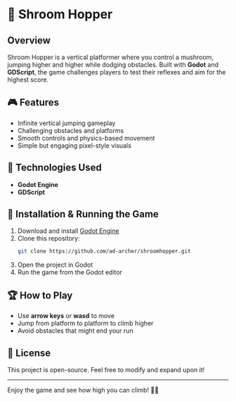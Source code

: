# 🍄 Shroom Hopper  

## Overview  
Shroom Hopper is a vertical platformer where you control a mushroom, jumping higher and higher while dodging obstacles. Built with **Godot** and **GDScript**, the game challenges players to test their reflexes and aim for the highest score.  

## 🎮 Features  
- Infinite vertical jumping gameplay  
- Challenging obstacles and platforms  
- Smooth controls and physics-based movement  
- Simple but engaging pixel-style visuals  

## 🚀 Technologies Used  
- **Godot Engine**  
- **GDScript**  

## 🔧 Installation & Running the Game  
1. Download and install [Godot Engine](https://godotengine.org/download)  
2. Clone this repository:  
   ```sh
   git clone https://github.com/ad-archer/shroomhopper.git
   ```  
3. Open the project in Godot  
4. Run the game from the Godot editor  

## 🏆 How to Play  
- Use **arrow keys** or **wasd** to move  
- Jump from platform to platform to climb higher  
- Avoid obstacles that might end your run  

## 🐝 License  
This project is open-source. Feel free to modify and expand upon it!  

---  
Enjoy the game and see how high you can climb! 🍄🚀
